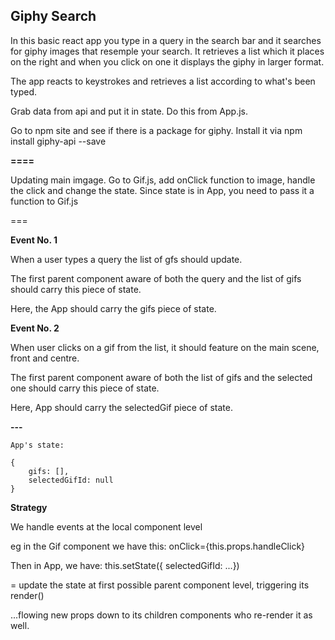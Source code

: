 ## Giphy Search

In this basic react app you type in a query in the search bar and it searches for giphy images that resemple your search.
It retrieves a list which it places on the right and when you click on one it displays the giphy in larger format.

The app reacts to keystrokes and retrieves a list according to what's been typed.

Grab data from api and put it in state. Do this from App.js.

Go to npm site and see if there is a package for giphy. Install it via npm install giphy-api --save

**====**

Updating main imgage. Go to Gif.js, add onClick function to image, handle the click and change the state. Since state is in App, you need to pass it a function to Gif.js

===

**Event No. 1**

When a user types a query the list of gfs should update.

The first parent component aware of both the query and the list of gifs should carry this piece of state.

Here, the App should carry the gifs piece of state.

**Event No. 2**

When user clicks on a gif from the list, it should feature on the main scene, front and centre.

The first parent component aware of both the list of gifs and the selected one should carry this piece of state.

Here, App should carry the selectedGif piece of state.

**---**

```
App's state:

{
    gifs: [],
    selectedGifId: null
}
```

**Strategy**

We handle events at the local component level

eg in the Gif component we have this:
onClick={this.props.handleClick}

Then in App, we have:
this.setState({ selectedGifId: ...})

= update the state at first possible parent component level, triggering its render()

...flowing new props down to its children components who re-render it as well.
